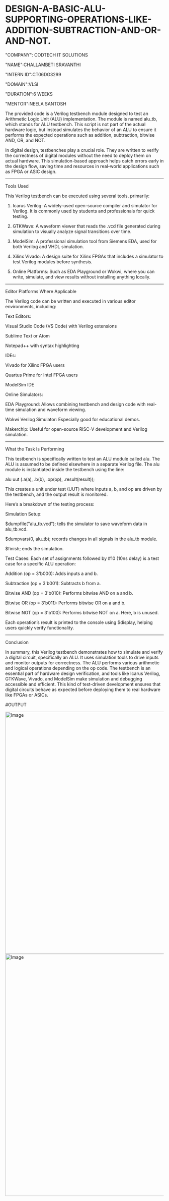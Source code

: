# DESIGN-A-BASIC-ALU-SUPPORTING-OPERATIONS-LIKE-ADDITION-SUBTRACTION-AND-OR-AND-NOT.

"COMPANY": CODTECH IT SOLUTIONS

"NAME":CHALLAMBETI SRAVANTHI

"INTERN ID":CT06DG3299

"DOMAIN":VLSI

"DURATION":6 WEEKS

"MENTOR":NEELA SANTOSH




The provided code is a Verilog testbench module designed to test an Arithmetic Logic Unit (ALU) implementation. The module is named alu_tb, which stands for ALU testbench. This script is not part of the actual hardware logic, but instead simulates the behavior of an ALU to ensure it performs the expected operations such as addition, subtraction, bitwise AND, OR, and NOT.

In digital design, testbenches play a crucial role. They are written to verify the correctness of digital modules without the need to deploy them on actual hardware. This simulation-based approach helps catch errors early in the design flow, saving time and resources in real-world applications such as FPGA or ASIC design.


---

Tools Used

This Verilog testbench can be executed using several tools, primarily:

1. Icarus Verilog: A widely-used open-source compiler and simulator for Verilog. It is commonly used by students and professionals for quick testing.


2. GTKWave: A waveform viewer that reads the .vcd file generated during simulation to visually analyze signal transitions over time.


3. ModelSim: A professional simulation tool from Siemens EDA, used for both Verilog and VHDL simulation.


4. Xilinx Vivado: A design suite for Xilinx FPGAs that includes a simulator to test Verilog modules before synthesis.


5. Online Platforms: Such as EDA Playground or Wokwi, where you can write, simulate, and view results without installing anything locally.




---

Editor Platforms Where Applicable

The Verilog code can be written and executed in various editor environments, including:

Text Editors:

Visual Studio Code (VS Code) with Verilog extensions

Sublime Text or Atom

Notepad++ with syntax highlighting


IDEs:

Vivado for Xilinx FPGA users

Quartus Prime for Intel FPGA users

ModelSim IDE


Online Simulators:

EDA Playground: Allows combining testbench and design code with real-time simulation and waveform viewing.

Wokwi Verilog Simulator: Especially good for educational demos.

Makerchip: Useful for open-source RISC-V development and Verilog simulation.




---

What the Task Is Performing

This testbench is specifically written to test an ALU module called alu. The ALU is assumed to be defined elsewhere in a separate Verilog file. The alu module is instantiated inside the testbench using the line:

alu uut (.a(a), .b(b), .op(op), .result(result));

This creates a unit under test (UUT) where inputs a, b, and op are driven by the testbench, and the output result is monitored.

Here’s a breakdown of the testing process:

Simulation Setup:

$dumpfile("alu_tb.vcd"); tells the simulator to save waveform data in alu_tb.vcd.

$dumpvars(0, alu_tb); records changes in all signals in the alu_tb module.

$finish; ends the simulation.


Test Cases: Each set of assignments followed by #10 (10ns delay) is a test case for a specific ALU operation:

Addition (op = 3'b000): Adds inputs a and b.

Subtraction (op = 3'b001): Subtracts b from a.

Bitwise AND (op = 3'b010): Performs bitwise AND on a and b.

Bitwise OR (op = 3'b011): Performs bitwise OR on a and b.

Bitwise NOT (op = 3'b100): Performs bitwise NOT on a. Here, b is unused.



Each operation’s result is printed to the console using $display, helping users quickly verify functionality.


---

Conclusion

In summary, this Verilog testbench demonstrates how to simulate and verify a digital circuit, specifically an ALU. It uses simulation tools to drive inputs and monitor outputs for correctness. The ALU performs various arithmetic and logical operations depending on the op code. The testbench is an essential part of hardware design verification, and tools like Icarus Verilog, GTKWave, Vivado, and ModelSim make simulation and debugging accessible and efficient. This kind of test-driven development ensures that digital circuits behave as expected before deploying them to real hardware like FPGAs or ASICs.


#OUTPUT

<img width="1366" height="768" alt="Image" src="https://github.com/user-attachments/assets/1f2c4901-d612-4ba9-a058-3e9c24b8483a" />
<img width="1366" height="768" alt="Image" src="https://github.com/user-attachments/assets/fc7dfcb1-b6d1-482d-9216-4b5118cb682b" />

